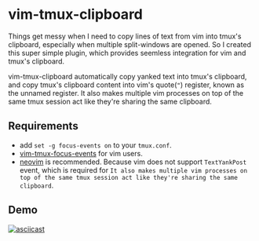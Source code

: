 
# vim-tmux-clipboard

Things get messy when I need to copy lines of text from vim into tmux's
clipboard, especially when multiple split-windows are opened. So I created this
super simple plugin, which provides seemless integration for vim and tmux's
clipboard.


vim-tmux-clipboard automatically copy yanked text into tmux's clipboard, and
copy tmux's clipboard content into vim's quote(`"`) register, known as the unnamed
register. It also makes multiple vim processes on top of the same tmux session
act like they're sharing the same clipboard.


## Requirements

- add `set -g focus-events on` to your `tmux.conf`.
- [vim-tmux-focus-events](https://github.com/tmux-plugins/vim-tmux-focus-events) for vim users.
- [neovim](https://github.com/neovim/neovim) is recommended. Because vim does
    not support `TextYankPost` event, which is required for `It also makes
    multiple vim processes on top of the same tmux session act like they're
    sharing the same clipboard`.


## Demo

[![asciicast](https://asciinema.org/a/7qzb7c12ykv3kcleo4jgrl2jy.png)](https://asciinema.org/a/7qzb7c12ykv3kcleo4jgrl2jy)


